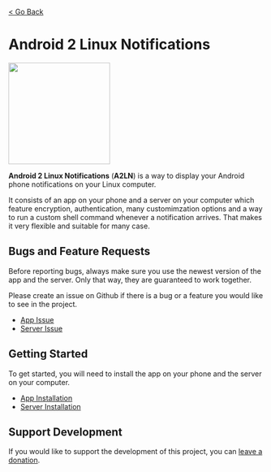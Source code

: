 [< Go Back](../index.md)

# Android 2 Linux Notifications
<img src="https://raw.githubusercontent.com/patri9ck/a2ln-app/main/images/icon-transparent.png" height="200">

**Android 2 Linux Notifications** (**A2LN**) is a way to display your Android phone notifications on your Linux computer.

It consists of an app on your phone and a server on your computer which feature encryption, authentication, many customimzation options and a way to run a custom shell command whenever a notification arrives. That makes it very flexible and suitable for many case.

## Bugs and Feature Requests
Before reporting bugs, always make sure you use the newest version of the app and the server. Only that way, they are guaranteed to work together.

Please create an issue on Github if there is a bug or a feature you would like to see in the project.
- [App Issue](https://github.com/patri9ck/a2ln-app/issues/new/choose)
- [Server Issue](https://github.com/patri9ck/a2ln-server/issues/new/choose)

## Getting Started
To get started, you will need to install the app on your phone and the server on your computer.
- [App Installation](app.md)
- [Server Installation](server.md)

## Support Development
If you would like to support the development of this project, you can [leave a donation](../index.md#donations).
